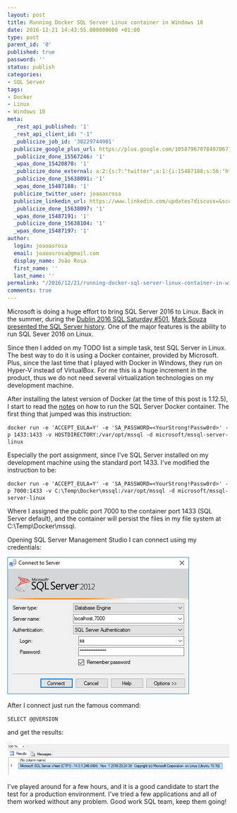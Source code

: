 ```yaml
---
layout: post
title: Running Docker SQL Server Linux container in Windows 10
date: 2016-12-21 14:43:55.000000000 +01:00
type: post
parent_id: '0'
published: true
password: ''
status: publish
categories:
- SQL Server
tags:
- Docker
- Linux
- Windows 10
meta:
  _rest_api_published: '1'
  _rest_api_client_id: "-1"
  _publicize_job_id: '30229744901'
  publicize_google_plus_url: https://plus.google.com/105879670784970671735/posts/SFUwgwFFQCL
  _publicize_done_15567246: '1'
  _wpas_done_15420870: '1'
  _publicize_done_external: a:2:{s:7:"twitter";a:1:{i:15487188;s:56:"https://twitter.com/joaoasrosa/status/811582997531160580";}s:8:"facebook";a:1:{i:15487197;s:38:"https://facebook.com/10155076857243287";}}
  _publicize_done_15638091: '1'
  _wpas_done_15487188: '1'
  publicize_twitter_user: joaoasrosa
  publicize_linkedin_url: https://www.linkedin.com/updates?discuss=&scope=27794317&stype=M&topic=6217348691129298944&type=U&a=QuYP
  _publicize_done_15638097: '1'
  _wpas_done_15487191: '1'
  _publicize_done_15638104: '1'
  _wpas_done_15487197: '1'
author:
  login: joaoasrosa
  email: joaoasrosa@gmail.com
  display_name: João Rosa
  first_name: ''
  last_name: ''
permalink: "/2016/12/21/running-docker-sql-server-linux-container-in-windows-10/"
comments: true
---
```

Microsoft is doing a huge effort to bring SQL Server 2016 to Linux. Back in the summer, during the [Dublin 2016 SQL Saturday #501](http://www.sqlsaturday.com/501/eventhome.aspx), [Mark Souza](https://twitter.com/mark_azurecat) [presented the SQL Server history](https://onedrive.live.com/view.aspx?resid=56E37AA660DF4C78!370&ithint=file%2cpptx&app=PowerPoint&authkey=!AE6OLiox4aT1bNs). One of the major features is the ability to run SQL Sever 2016 on Linux.

Since then I added on my TODO list a simple task, test SQL Server in Linux. The best way to do it is using a Docker container, provided by Microsoft. Plus, since the last time that I played with Docker in Windows, they run on Hyper-V instead of VirtualBox. For me this is a huge increment in the product, thus we do not need several virtualization technologies on my development machine.

After installing the latest version of Docker (at the time of this post is 1.12.5), I start to read the [notes](https://docs.microsoft.com/en-us/sql/linux/sql-server-linux-setup-docker) on how to run the SQL Server Docker container. The first thing that jumped was this instruction:

    docker run -e 'ACCEPT_EULA=Y' -e 'SA_PASSWORD=<YourStrong!Passw0rd>' -p 1433:1433 -v HOSTDIRECTORY:/var/opt/mssql -d microsoft/mssql-server-linux

Especially the port assignment, since I've SQL Server installed on my development machine using the standard port 1433. I've modified the instruction to be:

    docker run -e 'ACCEPT_EULA=Y' -e 'SA_PASSWORD=<YourStrong!Passw0rd>' -p 7000:1433 -v C:\Temp\Docker\mssql:/var/opt/mssql -d microsoft/mssql-server-linux

Where I assigned the public port 7000 to the container port 1433 (SQL Server default), and the container will persist the files in my file system at C:\\Temp\\Docker\\mssql.

Opening SQL Server Management Studio I can connect using my credentials:

![001](/images/assets/001.png)

After I connect just run the famous command:

    SELECT @@VERSION

and get the results:

![002](/images/assets/002.png)

I've played around for a few hours, and it is a good candidate to start the test for a production environment. I've tried a few applications and all of them worked without any problem. Good work SQL team, keep them going!
